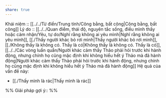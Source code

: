 ```yaml
---
share: true
---
```

Khái niệm :: [[../../Từ điển/Trung tính/Công bằng, bất công|Công bằng, bất công]]
Lý do :: [[../../Quan điểm, thái độ, nguyên tắc sống, điều mình thấy hoặc cảm nhận/Yêu, tự do/Nghĩ rằng không ai yêu mình|Nghĩ rằng không ai yêu mình]], [[./Thấy người khác bỏ rơi mình|Thấy người khác bỏ rơi mình]], [[./Không thấy là không có. Thấy là có|Không thấy là không có. Thấy là có]], [[../../Các vòng luẩn quẩn/Người khác cảm thấy Thảo phải hỏi trước khi hành động, nhưng chính họ cũng mặc định khi không hiểu hết ý Thảo mà đã hành động|Người khác cảm thấy Thảo phải hỏi trước khi hành động, nhưng chính họ cũng mặc định khi không hiểu hết ý Thảo mà đã hành động]]
Hệ quả của vấn đề này:
- [[./Thấy mình là rác|Thấy mình là rác]]


%%
Giải pháp gợi ý:: 
%%

